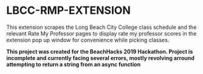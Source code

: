 # LBCC-RMP-EXTENSION

This extension scrapes the Long Beach City College class schedule and the relevant Rate My Professor pages to display rate my professor scores in the extension pop up window for convenience while picking classes.

**This project was created for the BeachHacks 2019 Hackathon. Project is incomplete and currently facing several errors, mostly revolving arround attempting to return a string from an async function**
